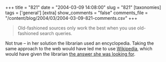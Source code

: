 +++
title = "821"
date = "2004-03-09 14:08:00"
slug = "821"
[taxonomies]
tags = ['general']
[extra]
show_comments = "false"
comments_file = "/content/blog/2004/03/2004-03-09-821-comments.csv"
+++

> Old-fashioned sources only work the best when you use old-fashioned search queries.

Not true – in her solution the librarian used an encyclopedia. Taking the same approach to the web would have led me to use [Wikipedia](http://en.wikipedia.org/wiki/Main_Page), which would have given the librarian [the answer she was looking for](http://en.wikipedia.org/wiki/H._Ross_Perot).
